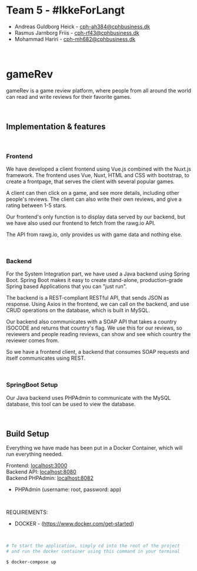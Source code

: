# Team 5 - #IkkeForLangt

- Andreas Guldborg Heick - cph-ah384@cphbusiness.dk
- Rasmus Jarnborg Friis - cph-rf43@cphbusiness.dk
- Mohammad Hariri - cph-mh682@cphbusiness.dk

<br>

# gameRev

gameRev is a game review platform, where people from all around the world can read and write reviews for their favorite games.

<br>

## Implementation & features

<br>

### Frontend

We have developed a client frontend using Vue.js combined with the Nuxt.js framework. The frontend uses Vue, Nuxt, HTML and CSS with bootstrap, to create a frontpage, that serves the client with several popular games.

A client can then click on a game, and see more details, including other people's reviews. The client can also write their own reviews, and give a rating between 1-5 stars.

Our frontend's only function is to display data served by our backend, but we have also used our frontend to fetch from the rawg.io API.

The API from rawg.io, only provides us with game data and nothing else.

<br>

### Backend

For the System Integration part, we have used a Java backend using Spring Boot. Spring Boot makes it easy to create stand-alone, production-grade Spring based Applications that you can "just run".

The backend is a REST-compliant RESTful API, that sends JSON as response.
Using Axios in the frontend, we can call on the backend, and use CRUD operations on the database, which is built in MySQL.

Our backend also communicates with a SOAP API that takes a country ISOCODE and returns that country's flag. We use this for our reviews, so reviewers and people reading reviews, can show and see which country the reviewer comes from.

So we have a frontend client, a backend that consumes SOAP requests and itself communicates using REST.

<br>

### SpringBoot Setup

Our Java backend uses PHPAdmin to communicate with the MySQL database, this tool can be used to view the database.

<br>

## Build Setup

Everything we have made has been put in a Docker Container, which will run everything needed.

Frontend: [localhost:3000](http://localhost:3000)  
Backend API: [localhost:8080](http://localhost:8080)  
Backend PHPAdmin: [localhost:8082](http://localhost:8082)

- PHPAdmin (username: root, password: app)

<br>

REQUIREMENTS:

- DOCKER - (https://www.docker.com/get-started)

<br>

```bash
# To start the application, simply cd into the root of the project
# and run the docker container using this command in your terminal

$ docker-compose up

```
